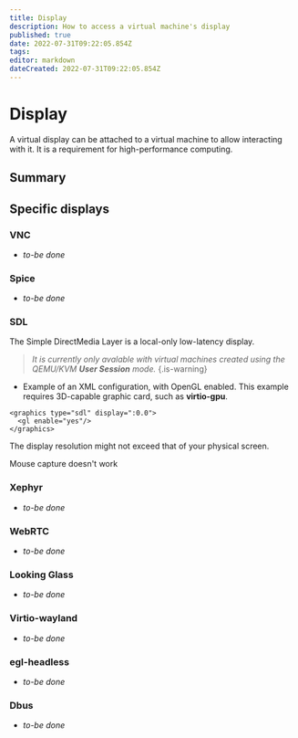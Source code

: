 ```yaml
---
title: Display
description: How to access a virtual machine's display
published: true
date: 2022-07-31T09:22:05.854Z
tags: 
editor: markdown
dateCreated: 2022-07-31T09:22:05.854Z
---
```


# Display

A virtual display can be attached to a virtual machine to allow interacting with it. It is a requirement for high-performance computing.

## Summary

## Specific displays

### VNC

* *to-be done*

### Spice

* *to-be done*

### SDL

The Simple DirectMedia Layer is a local-only low-latency display. 

> *It is currently only avalable with virtual machines created using the QEMU/KVM **User Session** mode.*
{.is-warning}

* Example of an XML configuration, with OpenGL enabled. This example requires 3D-capable graphic card, such as **virtio-gpu**.

```
<graphics type="sdl" display=":0.0">
  <gl enable="yes"/>
</graphics>
```
The display resolution might not exceed that of your physical screen. 

Mouse capture doesn't work

### Xephyr

* *to-be done*


### WebRTC

* *to-be done*

### Looking Glass

* *to-be done*

### Virtio-wayland

* *to-be done*

### egl-headless

* *to-be done*

### Dbus

* *to-be done*

